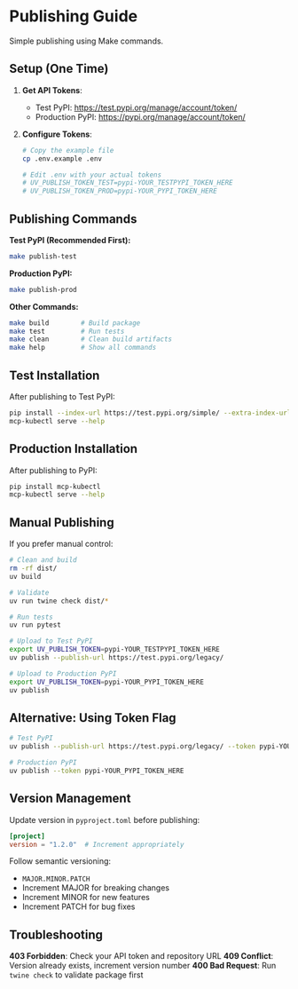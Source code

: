 # Publishing Guide

Simple publishing using Make commands.

## Setup (One Time)

1. **Get API Tokens**:
   - Test PyPI: https://test.pypi.org/manage/account/token/
   - Production PyPI: https://pypi.org/manage/account/token/

2. **Configure Tokens**:
   ```bash
   # Copy the example file
   cp .env.example .env
   
   # Edit .env with your actual tokens
   # UV_PUBLISH_TOKEN_TEST=pypi-YOUR_TESTPYPI_TOKEN_HERE
   # UV_PUBLISH_TOKEN_PROD=pypi-YOUR_PYPI_TOKEN_HERE
   ```

## Publishing Commands

**Test PyPI (Recommended First):**
```bash
make publish-test
```

**Production PyPI:**
```bash
make publish-prod
```

**Other Commands:**
```bash
make build        # Build package
make test         # Run tests  
make clean        # Clean build artifacts
make help         # Show all commands
```

## Test Installation

After publishing to Test PyPI:
```bash
pip install --index-url https://test.pypi.org/simple/ --extra-index-url https://pypi.org/simple/ mcp-kubectl
mcp-kubectl serve --help
```

## Production Installation

After publishing to PyPI:
```bash
pip install mcp-kubectl
mcp-kubectl serve --help
```

## Manual Publishing

If you prefer manual control:

```bash
# Clean and build
rm -rf dist/
uv build

# Validate
uv run twine check dist/*

# Run tests
uv run pytest

# Upload to Test PyPI
export UV_PUBLISH_TOKEN=pypi-YOUR_TESTPYPI_TOKEN_HERE
uv publish --publish-url https://test.pypi.org/legacy/

# Upload to Production PyPI
export UV_PUBLISH_TOKEN=pypi-YOUR_PYPI_TOKEN_HERE
uv publish
```

## Alternative: Using Token Flag

```bash
# Test PyPI
uv publish --publish-url https://test.pypi.org/legacy/ --token pypi-YOUR_TESTPYPI_TOKEN_HERE

# Production PyPI
uv publish --token pypi-YOUR_PYPI_TOKEN_HERE
```

## Version Management

Update version in `pyproject.toml` before publishing:

```toml
[project]
version = "1.2.0"  # Increment appropriately
```

Follow semantic versioning:
- `MAJOR.MINOR.PATCH`
- Increment MAJOR for breaking changes
- Increment MINOR for new features
- Increment PATCH for bug fixes

## Troubleshooting

**403 Forbidden**: Check your API token and repository URL
**409 Conflict**: Version already exists, increment version number
**400 Bad Request**: Run `twine check` to validate package first